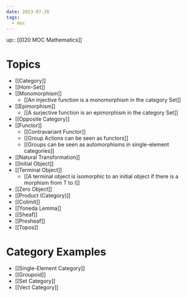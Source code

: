 ```yaml
---
date: 2023-07-28
tags:
  - moc
---
```

up:: [[020 MOC Mathematics]]

# Topics
- [[Category]]
- [[Hom-Set]]
- [[Monomorphism]]
	- [[An injective function is a monomorphism in the category Set]]
- [[Epimorphism]]
	- [[A surjective function is an epimorphism in the category Set]]
- [[Opposite Category]]
- [[Functor]]
	- [[Contravariant Functor]]
	- [[Group Actions can be seen as functors]]
	- [[Groups can be seen as automorphisms in single-element categories]]
- [[Natural Transformation]]
- [[Initial Object]]
- [[Terminal Object]]
	- [[A terminal object is isomorphic to an initial object if there is a morphism from T to I]]
- [[Zero Object]]
- [[Product (Category)]]
- [[Colimit]]
- [[Yoneda Lemma]]
- [[Sheaf]]
- [[Presheaf]]
- [[Topos]]
# Category Examples
- [[Single-Element Category]]
- [[Groupoid]]
- [[Set Category]]
- [[Vect Category]]